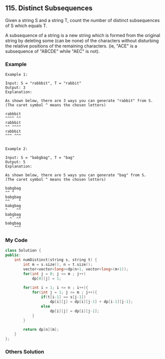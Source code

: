 ## 115. Distinct Subsequences

Given a string S and a string T, count the number of distinct subsequences of S which equals T.

A subsequence of a string is a new string which is formed from the original string by deleting some (can be none) of the characters without disturbing the relative positions of the remaining characters. (ie, "ACE" is a subsequence of "ABCDE" while "AEC" is not).


### Example
```
Example 1:

Input: S = "rabbbit", T = "rabbit"
Output: 3
Explanation:

As shown below, there are 3 ways you can generate "rabbit" from S.
(The caret symbol ^ means the chosen letters)

rabbbit
^^^^ ^^
rabbbit
^^ ^^^^
rabbbit
^^^ ^^^


Example 2:

Input: S = "babgbag", T = "bag"
Output: 5
Explanation:

As shown below, there are 5 ways you can generate "bag" from S.
(The caret symbol ^ means the chosen letters)

babgbag
^^ ^
babgbag
^^    ^
babgbag
^    ^^
babgbag
  ^  ^^
babgbag
    ^^^
```

### My Code
```c++
class Solution {
public:
    int numDistinct(string s, string t) {
        int m = s.size(), n = t.size();
        vector<vector<long>>dp(n+1, vector<long>(m+1));
        for(int j = 0; j <= m ; j++)
            dp[0][j] = 1;
        
        for(int i = 1; i <= n ; i++){
            for(int j = 1; j <= m ; j++){
                if(t[i-1] == s[j-1])
                    dp[i][j] = dp[i][j-1] + dp[i-1][j-1];
                else
                    dp[i][j] = dp[i][j-1];
            }
        }
        
        return dp[n][m];
    }
};
```


### Others Solution
```c++
```

